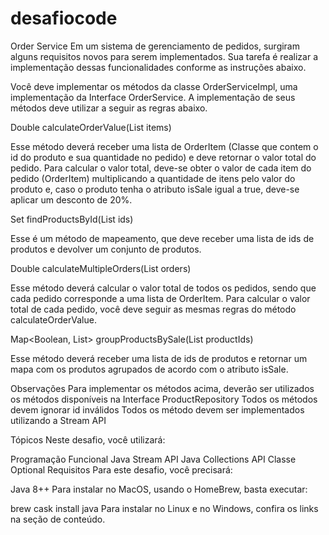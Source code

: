 # desafiocode

Order Service
Em um sistema de gerenciamento de pedidos, surgiram alguns requisitos novos para serem implementados. Sua tarefa é realizar a implementação dessas funcionalidades conforme as instruções abaixo.

Você deve implementar os métodos da classe OrderServiceImpl, uma implementação da Interface OrderService. A implementação de seus métodos deve utilizar a seguir as regras abaixo.

Double calculateOrderValue(List items)

Esse método deverá receber uma lista de OrderItem (Classe que contem o id do produto e sua quantidade no pedido) e deve retornar o valor total do pedido. Para calcular o valor total, deve-se obter o valor de cada item do pedido (OrderItem) multiplicando a quantidade de itens pelo valor do produto e, caso o produto tenha o atributo isSale igual a true, deve-se aplicar um desconto de 20%.

Set findProductsById(List ids)

Esse é um método de mapeamento, que deve receber uma lista de ids de produtos e devolver um conjunto de produtos.

Double calculateMultipleOrders(List<List> orders)

Esse método deverá calcular o valor total de todos os pedidos, sendo que cada pedido corresponde a uma lista de OrderItem. Para calcular o valor total de cada pedido, você deve seguir as mesmas regras do método calculateOrderValue.

Map<Boolean, List> groupProductsBySale(List productIds)

Esse método deverá receber uma lista de ids de produtos e retornar um mapa com os produtos agrupados de acordo com o atributo isSale.

Observações Para implementar os métodos acima, deverão ser utilizados os métodos disponíveis na Interface ProductRepository Todos os métodos devem ignorar id inválidos Todos os método devem ser implementados utilizando a Stream API

Tópicos
Neste desafio, você utilizará:

Programação Funcional
Java Stream API
Java Collections API
Classe Optional
Requisitos
Para este desafio, você precisará:

Java 8++
Para instalar no MacOS, usando o HomeBrew, basta executar:

brew cask install java
Para instalar no Linux e no Windows, confira os links na seção de conteúdo.
